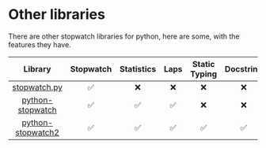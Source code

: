 # Other libraries

There are other stopwatch libraries for python, here are some, with the features they have.

|                             Library                              |     Stopwatch      |     Statistics     |        Laps        |   Static Typing    |     Docstring      |        Docs        |
| :--------------------------------------------------------------: | :----------------: | :----------------: | :----------------: | :----------------: | :----------------: | :----------------: |
|              [stopwatch.py](https://pypi.org/project/stopwatch.py/)               | :white_check_mark: |        :x:         |        :x:         |        :x:         |        :x:         |        :x:         |
|  [python-stopwatch](https://pypi.org/project/python-stopwatch/)  | :white_check_mark: | :white_check_mark: | :white_check_mark: |        :x:         |        :x:         |        :x:         |
| [python-stopwatch2](https://pypi.org/project/python-stopwatch2/) | :white_check_mark: | :white_check_mark: | :white_check_mark: | :white_check_mark: | :white_check_mark: | :white_check_mark: |
